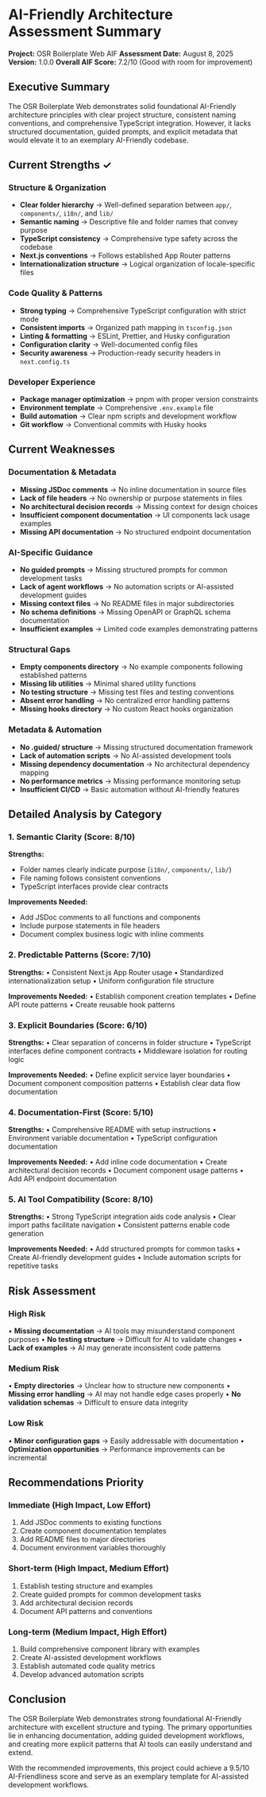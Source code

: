 # AI-Friendly Architecture Assessment Summary

**Project:** OSR Boilerplate Web AIF **Assessment Date:** August 8, 2025 **Version:** 1.0.0 **Overall AIF Score:** 7.2/10 (Good with room for improvement)

## Executive Summary

The OSR Boilerplate Web demonstrates solid foundational AI-Friendly architecture principles with clear project structure, consistent naming conventions, and comprehensive TypeScript integration.
However, it lacks structured documentation, guided prompts, and explicit metadata that would elevate it to an exemplary AI-Friendly codebase.

## Current Strengths ✓

### Structure & Organization

- **Clear folder hierarchy** → Well-defined separation between `app/`, `components/`, `i18n/`, and `lib/`
- **Semantic naming** → Descriptive file and folder names that convey purpose
- **TypeScript consistency** → Comprehensive type safety across the codebase
- **Next.js conventions** → Follows established App Router patterns
- **Internationalization structure** → Logical organization of locale-specific files

### Code Quality & Patterns

- **Strong typing** → Comprehensive TypeScript configuration with strict mode
- **Consistent imports** → Organized path mapping in `tsconfig.json`
- **Linting & formatting** → ESLint, Prettier, and Husky configuration
- **Configuration clarity** → Well-documented config files
- **Security awareness** → Production-ready security headers in `next.config.ts`

### Developer Experience

- **Package manager optimization** → pnpm with proper version constraints
- **Environment template** → Comprehensive `.env.example` file
- **Build automation** → Clear npm scripts and development workflow
- **Git workflow** → Conventional commits with Husky hooks

## Current Weaknesses

### Documentation & Metadata

- **Missing JSDoc comments** → No inline documentation in source files
- **Lack of file headers** → No ownership or purpose statements in files
- **No architectural decision records** → Missing context for design choices
- **Insufficient component documentation** → UI components lack usage examples
- **Missing API documentation** → No structured endpoint documentation

### AI-Specific Guidance

- **No guided prompts** → Missing structured prompts for common development tasks
- **Lack of agent workflows** → No automation scripts or AI-assisted development guides
- **Missing context files** → No README files in major subdirectories
- **No schema definitions** → Missing OpenAPI or GraphQL schema documentation
- **Insufficient examples** → Limited code examples demonstrating patterns

### Structural Gaps

- **Empty components directory** → No example components following established patterns
- **Missing lib utilities** → Minimal shared utility functions
- **No testing structure** → Missing test files and testing conventions
- **Absent error handling** → No centralized error handling patterns
- **Missing hooks directory** → No custom React hooks organization

### Metadata & Automation

- **No .guided/ structure** → Missing structured documentation framework
- **Lack of automation scripts** → No AI-assisted development tools
- **Missing dependency documentation** → No architectural dependency mapping
- **No performance metrics** → Missing performance monitoring setup
- **Insufficient CI/CD** → Basic automation without AI-friendly features

## Detailed Analysis by Category

### 1. Semantic Clarity (Score: 8/10)

**Strengths:**

- Folder names clearly indicate purpose (`i18n/`, `components/`, `lib/`)
- File naming follows consistent conventions
- TypeScript interfaces provide clear contracts

**Improvements Needed:**

- Add JSDoc comments to all functions and components
- Include purpose statements in file headers
- Document complex business logic with inline comments

### 2. Predictable Patterns (Score: 7/10)

**Strengths:** • Consistent Next.js App Router usage • Standardized internationalization setup • Uniform configuration file structure

**Improvements Needed:** • Establish component creation templates • Define API route patterns • Create reusable hook patterns

### 3. Explicit Boundaries (Score: 6/10)

**Strengths:** • Clear separation of concerns in folder structure • TypeScript interfaces define component contracts • Middleware isolation for routing logic

**Improvements Needed:** • Define explicit service layer boundaries • Document component composition patterns • Establish clear data flow documentation

### 4. Documentation-First (Score: 5/10)

**Strengths:** • Comprehensive README with setup instructions • Environment variable documentation • TypeScript configuration documentation

**Improvements Needed:** • Add inline code documentation • Create architectural decision records • Document component usage patterns • Add API endpoint documentation

### 5. AI Tool Compatibility (Score: 8/10)

**Strengths:** • Strong TypeScript integration aids code analysis • Clear import paths facilitate navigation • Consistent patterns enable code generation

**Improvements Needed:** • Add structured prompts for common tasks • Create AI-friendly development guides • Include automation scripts for repetitive tasks

## Risk Assessment

### High Risk

• **Missing documentation** → AI tools may misunderstand component purposes • **No testing structure** → Difficult for AI to validate changes • **Lack of examples** → AI may generate inconsistent code
patterns

### Medium Risk

• **Empty directories** → Unclear how to structure new components • **Missing error handling** → AI may not handle edge cases properly • **No validation schemas** → Difficult to ensure data integrity

### Low Risk

• **Minor configuration gaps** → Easily addressable with documentation • **Optimization opportunities** → Performance improvements can be incremental

## Recommendations Priority

### Immediate (High Impact, Low Effort)

1. Add JSDoc comments to existing functions
2. Create component documentation templates
3. Add README files to major directories
4. Document environment variables thoroughly

### Short-term (High Impact, Medium Effort)

1. Establish testing structure and examples
2. Create guided prompts for common development tasks
3. Add architectural decision records
4. Document API patterns and conventions

### Long-term (Medium Impact, High Effort)

1. Build comprehensive component library with examples
2. Create AI-assisted development workflows
3. Establish automated code quality metrics
4. Develop advanced automation scripts

## Conclusion

The OSR Boilerplate Web demonstrates strong foundational AI-Friendly architecture with excellent structure and typing. The primary opportunities lie in enhancing documentation, adding guided
development workflows, and creating more explicit patterns that AI tools can easily understand and extend.

With the recommended improvements, this project could achieve a 9.5/10 AI-Friendliness score and serve as an exemplary template for AI-assisted development workflows.
